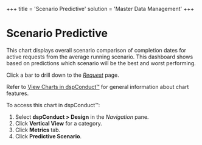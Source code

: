 +++
title = 'Scenario Predictive'
solution = 'Master Data Management'
+++

# Scenario Predictive

This chart displays overall scenario comparison of completion dates for
active requests from the average running scenario. This dashboard shows
based on predictions which scenario will be the best and worst
performing.

Click a bar to drill down to the
<span>*[Request](Request.htm)*</span> page.

Refer to [View Charts in dspConduct™](../Use_Cases/View_Charts.htm) for
general information about chart features.

To access this chart in dspConduct<span>™</span>:

1.  Select **dspConduct \> Design** in the *Navigation* pane.
2.  Click **Vertical View** for a category.
3.  Click **Metrics** tab.
4.  Click **Predictive Scenario**.

